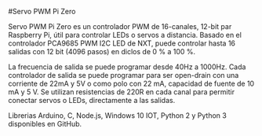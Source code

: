 <!--
---
name: Servo PWM Pi Zero
class: board
type: io,motor
formfactor: pHAT
manufacturer: AB Electronics
description: 16-channel, 12-bit PWM Controller
url: https://www.abelectronics.co.uk/p/72/Servo-PWM-Pi-Zero
github: https://github.com/abelectronicsuk
schematic: https://www.abelectronics.co.uk/docs/stock/raspberrypi/servopizero/servopi-zero-schematic.pdf
buy: https://www.abelectronics.co.uk/p/72/Servo-PWM-Pi-Zero
image: 'ab-servo-pi-zero.png'
pincount: 40
eeprom: no
power:
  '1':
  '2':
ground:
  '6':
  '14':
  '20':
  '30':
  '39':
pin:
  '3':
    mode: i2c
  '5':
    mode: i2c
  '7':
    name: OE
    mode: output
    active: high
i2c:
  '0x40':
    name: PCA9685
    device: PCA9685
-->
#Servo PWM Pi Zero

Servo PWM Pi Zero es un controlador PWM de 16-canales, 12-bit par Raspberry Pi, útil para controlar LEDs o servos a distancia. Basado en el controlador PCA9685 PWM I2C LED de NXT, puede controlar hasta 16 salidas con 12 bit (4096 pasos) en diclos de 0 % a 100 %.

La frecuencia de salida se puede programar desde 40Hz a 1000Hz. Cada controlador de salida se puede programar para ser open-drain con una corriente de 22mA y 5V o como polo con 22 mA, capacidad de fuente de 10 mA y 5 V. Se utilizan resistencias de 220R en cada canal para permitir conectar servos o LEDs, directamente a las salidas.

Librerias Arduino, C, Node.js, Windows 10 IOT, Python 2 y Python 3 disponibles en GitHub.
